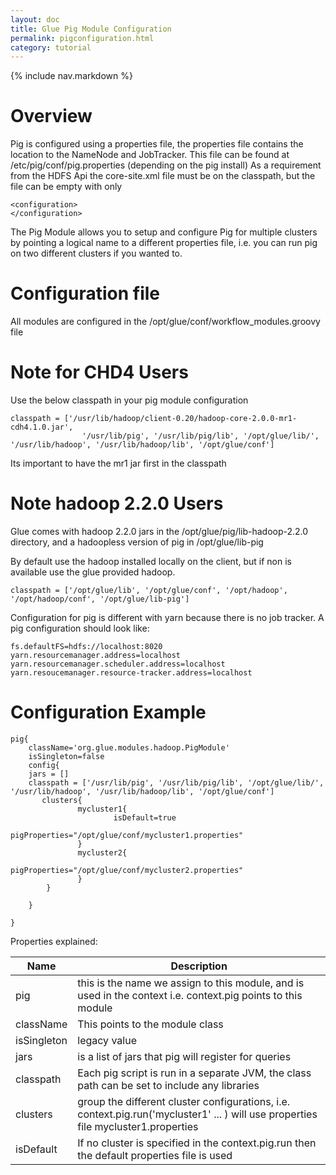 ```yaml
---
layout: doc
title: Glue Pig Module Configuration
permalink: pigconfiguration.html
category: tutorial
---
```



{% include nav.markdown %}


# Overview

Pig is configured using a properties file, the properties file contains the location to the NameNode and JobTracker.
This file can be found at /etc/pig/conf/pig.properties (depending on the pig install)
As a requirement from the HDFS Api the core-site.xml file must be on the classpath, but the file can be empty with only
    <?xml version="1.0"?>
	<?xml-stylesheet type="text/xsl" href="configuration.xsl"?>

	<configuration>
	</configuration>
	
	
The Pig Module allows you to setup and configure Pig for multiple clusters by pointing a logical name to a different 
properties file, i.e. you can run pig on two different clusters if you wanted to.

# Configuration file

All modules are configured in the /opt/glue/conf/workflow_modules.groovy file

# Note for CHD4 Users

  Use the below classpath in your pig module configuration

    classpath = ['/usr/lib/hadoop/client-0.20/hadoop-core-2.0.0-mr1-cdh4.1.0.jar',
                    '/usr/lib/pig', '/usr/lib/pig/lib', '/opt/glue/lib/', '/usr/lib/hadoop', '/usr/lib/hadoop/lib', '/opt/glue/conf']

  Its important to have the mr1 jar first in the classpath

# Note hadoop 2.2.0 Users

 Glue comes with hadoop 2.2.0 jars in the /opt/glue/pig/lib-hadoop-2.2.0 directory, and a hadoopless version of pig in /opt/glue/lib-pig

 By default use the hadoop installed locally on the client, but if non is available use the glue provided hadoop.

    classpath = ['/opt/glue/lib', '/opt/glue/conf', '/opt/hadoop', '/opt/hadoop/conf', '/opt/glue/lib-pig']  
 
 Configuration for pig is different with yarn because there is no job tracker.
 A pig configuration should look like:
    
    fs.defaultFS=hdfs://localhost:8020
    yarn.resourcemanager.address=localhost
    yarn.resourcemanager.scheduler.address=localhost
    yarn.resoucemanager.resource-tracker.address=localhost

 

# Configuration Example

	pig{
   		className='org.glue.modules.hadoop.PigModule'
   		isSingleton=false
   		config{
       	jars = []
       	classpath = ['/usr/lib/pig', '/usr/lib/pig/lib', '/opt/glue/lib/', '/usr/lib/hadoop', '/usr/lib/hadoop/lib', '/opt/glue/conf']
           clusters{
                   mycluster1{
                           isDefault=true
                           pigProperties="/opt/glue/conf/mycluster1.properties"
                   }
                   mycluster2{
                           pigProperties="/opt/glue/conf/mycluster2.properties"
                   }
           	}

        }

  	}


Properties explained:    

Name | Description 
------ | -----------  
pig | this is the name we assign to this module, and is used in the context i.e. context.pig points to this module
className |This points to the module class
isSingleton | legacy value 
jars | is a list of jars that pig will register for queries 
classpath | Each pig script is run in a separate JVM, the class path can be set to include any libraries 
clusters | group the different cluster configurations, i.e. context.pig.run('mycluster1' ... ) will use properties file mycluster1.properties
isDefault | If no cluster is specified in the context.pig.run then the default properties file is used 



